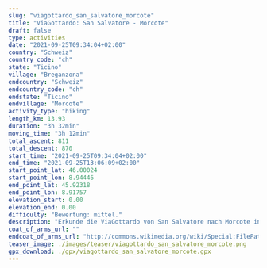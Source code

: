 ```yaml
---
slug: "viagottardo_san_salvatore_morcote"
title: "ViaGottardo: San Salvatore - Morcote"
draft: false
type: activities
date: "2021-09-25T09:34:04+02:00"
country: "Schweiz"
country_code: "ch"
state: "Ticino"
village: "Breganzona"
endcountry: "Schweiz"
endcountry_code: "ch"
endstate: "Ticino"
endvillage: "Morcote"
activity_type: "hiking"
length_km: 13.93
duration: "3h 32min"
moving_time: "3h 12min"
total_ascent: 811
total_descent: 870
start_time: "2021-09-25T09:34:04+02:00"
end_time: "2021-09-25T13:06:09+02:00"
start_point_lat: 46.00024
start_point_lon: 8.94446
end_point_lat: 45.92318
end_point_lon: 8.91757
elevation_start: 0.00
elevation_end: 0.00
difficulty: "Bewertung: mittel."
description: "Erkunde die ViaGottardo von San Salvatore nach Morcote in Breganzona, Schweiz. Genieße die 13,93 km lange Wanderung mit einem Gesamtaufstieg von 811 Metern und Abstieg von 870 Metern. Die Gesamtdauer beträgt 3h 32min inklusive Pausen"
coat_of_arms_url: ""
endcoat_of_arms_url: "http://commons.wikimedia.org/wiki/Special:FilePath/Morcote-coat%20of%20arms.svg"
teaser_image: ./images/teaser/viagottardo_san_salvatore_morcote.png
gpx_download: ./gpx/viagottardo_san_salvatore_morcote.gpx
---
```

